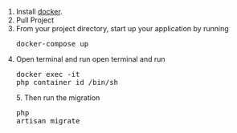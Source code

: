 1. Install <a href="docker">docker</a>. 
2. Pull Project 
3. From your project directory, start up your application by running <pre>docker-compose up</pre> 
4. Open terminal and run open terminal and run <pre>docker exec -it php_container_id /bin/sh</pre> 5. Then run the migration <pre>php artisan migrate</pre>
